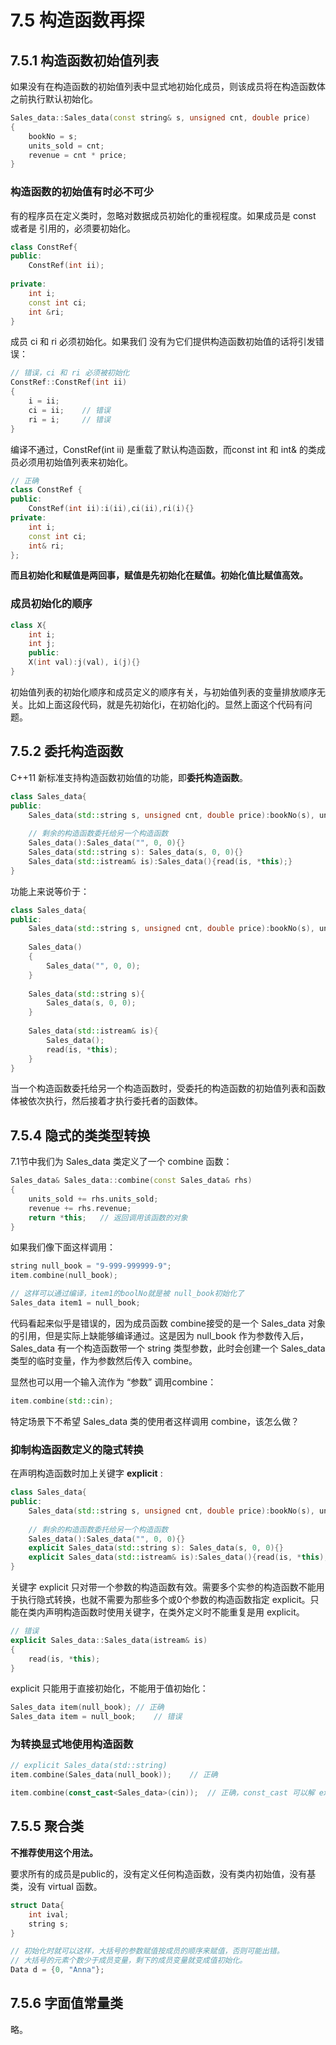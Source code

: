 # 7.5 构造函数再探

## 7.5.1 构造函数初始值列表

如果没有在构造函数的初始值列表中显式地初始化成员，则该成员将在构造函数体之前执行默认初始化。

```c++
Sales_data::Sales_data(const string& s, unsigned cnt, double price)
{
    bookNo = s;
    units_sold = cnt;
    revenue = cnt * price;
}
```

### 构造函数的初始值有时必不可少

有的程序员在定义类时，忽略对数据成员初始化的重视程度。如果成员是 const 或者是 引用的，必须要初始化。

```c++
class ConstRef{
public:
    ConstRef(int ii);
    
private:
    int i;
    const int ci;
    int &ri;
}
```

成员 ci 和 ri 必须初始化。如果我们 没有为它们提供构造函数初始值的话将引发错误：

```c++
// 错误，ci 和 ri 必须被初始化
ConstRef::ConstRef(int ii)
{
	i = ii;
    ci = ii;	// 错误
    ri = i;		// 错误
}
```

编译不通过，ConstRef(int ii) 是重载了默认构造函数，而const int 和 int& 的类成员必须用初始值列表来初始化。

```c++
// 正确
class ConstRef {
public:
    ConstRef(int ii):i(ii),ci(ii),ri(i){}
private:
    int i;
    const int ci;
    int& ri;
};
```

**而且初始化和赋值是两回事，赋值是先初始化在赋值。初始化值比赋值高效。**

### 成员初始化的顺序

```c++
class X{
    int i; 
    int j;
    public:
    X(int val):j(val), i(j){}
}
```

初始值列表的初始化顺序和成员定义的顺序有关，与初始值列表的变量排放顺序无关。比如上面这段代码，就是先初始化i，在初始化j的。显然上面这个代码有问题。

##  7.5.2 委托构造函数

C++11 新标准支持构造函数初始值的功能，即**委托构造函数**。

```c++
class Sales_data{
public:
    Sales_data(std::string s, unsigned cnt, double price):bookNo(s), units_sold(cnt), revenue(cnt*price){}
    
    // 剩余的构造函数委托给另一个构造函数
    Sales_data():Sales_data("", 0, 0){}
    Sales_data(std::string s): Sales_data(s, 0, 0){}
    Sales_data(std::istream& is):Sales_data(){read(is, *this);}
}
```

功能上来说等价于：

```c++
class Sales_data{
public:
    Sales_data(std::string s, unsigned cnt, double price):bookNo(s), units_sold(cnt), revenue(cnt*price){}
     
    Sales_data()
    {
        Sales_data("", 0, 0);
    }
    
    Sales_data(std::string s){ 
        Sales_data(s, 0, 0);
    }
    
    Sales_data(std::istream& is){
	    Sales_data();
        read(is, *this);
    }
}
```

当一个构造函数委托给另一个构造函数时，受委托的构造函数的初始值列表和函数体被依次执行，然后接着才执行委托者的函数体。

## 7.5.4 隐式的类类型转换

7.1节中我们为 Sales_data 类定义了一个 combine 函数：

```c++
Sales_data& Sales_data::combine(const Sales_data& rhs)
{
    units_sold += rhs.units_sold;
    revenue += rhs.revenue;
    return *this;	// 返回调用该函数的对象
}
```

如果我们像下面这样调用：

```c++
string null_book = "9-999-999999-9";
item.combine(null_book);

// 这样可以通过编译，item1的boolNo就是被 null_book初始化了
Sales_data item1 = null_book;
```

代码看起来似乎是错误的，因为成员函数 combine接受的是一个 Sales_data 对象的引用，但是实际上缺能够编译通过。这是因为 null_book 作为参数传入后，Sales_data 有一个构造函数带一个 string 类型参数，此时会创建一个 Sales_data 类型的临时变量，作为参数然后传入 combine。

显然也可以用一个输入流作为 “参数” 调用combine：

```c++
item.combine(std::cin);
```

特定场景下不希望 Sales_data 类的使用者这样调用 combine，该怎么做？

### 抑制构造函数定义的隐式转换

在声明构造函数时加上关键字 **explicit** :

```c++
class Sales_data{
public:
    Sales_data(std::string s, unsigned cnt, double price):bookNo(s), units_sold(cnt), revenue(cnt*price){}
    
    // 剩余的构造函数委托给另一个构造函数
    Sales_data():Sales_data("", 0, 0){}
    explicit Sales_data(std::string s): Sales_data(s, 0, 0){}
    explicit Sales_data(std::istream& is):Sales_data(){read(is, *this);}
}
```

关键字 explicit 只对带一个参数的构造函数有效。需要多个实参的构造函数不能用于执行隐式转换，也就不需要为那些多个或0个参数的构造函数指定 explicit。只能在类内声明构造函数时使用关键字，在类外定义时不能重复是用 explicit。

```c++
// 错误
explicit Sales_data::Sales_data(istream& is)
{
    read(is, *this);
}
```

explicit 只能用于直接初始化，不能用于值初始化：

```c++
Sales_data item(null_book);	// 正确
Sales_data item = null_book;	// 错误
```

### 为转换显式地使用构造函数

```c++
// explicit Sales_data(std::string)
item.combine(Sales_data(null_book));	// 正确

item.combine(const_cast<Sales_data>(cin));	// 正确，const_cast 可以解 explicit
```

## 7.5.5 聚合类

**不推荐使用这个用法。**

要求所有的成员是public的，没有定义任何构造函数，没有类内初始值，没有基类，没有 virtual 函数。

```c++
struct Data{
    int ival;
    string s;
}

// 初始化时就可以这样，大括号的参数赋值按成员的顺序来赋值，否则可能出错。
// 大括号的元素个数少于成员变量，剩下的成员变量就变成值初始化。
Data d = {0, "Anna"};
```

## 7.5.6 字面值常量类

略。
